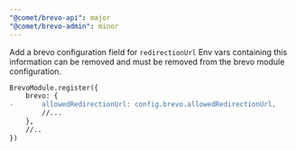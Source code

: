 ```yaml
---
"@comet/brevo-api": major
"@comet/brevo-admin": minor
---
```


Add a brevo configuration field for `redirectionUrl`
Env vars containing this information can be removed and must be removed from the brevo module configuration.

```diff
BrevoModule.register({
    brevo: {
-       allowedRedirectionUrl: config.brevo.allowedRedirectionUrl,
        //...
    },
    //..
})
```
